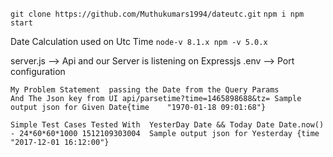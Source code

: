 `git clone https://github.com/Muthukumars1994/dateutc.git`
`npm i
npm start`


Date Calculation used on Utc Time
`node-v 8.1.x
 npm -v 5.0.x`


server.js --> Api and our Server is listening on Expressjs 
.env --> Port configuration 


`My Problem Statement 
        passing the Date from the Query Params             
            And The Json key from UI
             api/parsetime?time=1465898688&tz=
              Sample output json for Given Date{time	"1970-01-18 09:01:68"}`
  

`Simple Test Cases Tested With 
        YesterDay Date && Today Date
           Date.now() - 24*60*60*1000
             1512109303004 
             Sample output json for Yesterday {time	"2017-12-01 16:12:00"}`




